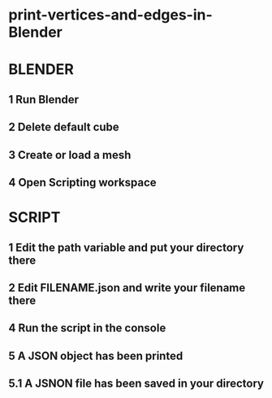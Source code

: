 # print-vertices-and-edges-in-Blender
# BLENDER
## 1 Run Blender
## 2 Delete default cube
## 3 Create or load a mesh
## 4 Open Scripting workspace
# SCRIPT
## 1 Edit the path variable and put your directory there
## 2 Edit FILENAME.json and write your filename there
## 4 Run the script in the console
## 5 A JSON object has been printed
## 5.1 A JSNON file has been saved in your directory

